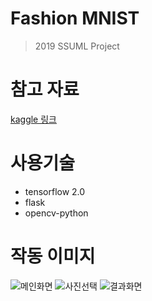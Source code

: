 # Fashion MNIST
> 2019 SSUML Project

# 참고 자료
[kaggle 링크](https://www.kaggle.com/pankul/cnn-accuracy-92)

# 사용기술
* tensorflow 2.0
* flask
* opencv-python

# 작동 이미지
![메인화면](http://purplebeen.kr/images/%EB%A9%94%EC%9D%B8%ED%99%94%EB%A9%B4.png)
![사진선택](http://purplebeen.kr/images/%EC%82%AC%EC%A7%84%EC%84%A0%ED%83%9D.png)
![결과화면](http://purplebeen.kr/images/%EA%B2%B0%EA%B3%BC.png)